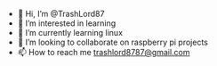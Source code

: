 - 👋 Hi, I’m @TrashLord87
- 👀 I’m interested in learning
- 🌱 I’m currently learning linux
- 💞️ I’m looking to collaborate on raspberry pi projects
- 📫 How to reach me trashlord8787@gmail.com

<!---
TrashLord87/TrashLord87 is a ✨ special ✨ repository because its `README.md` (this file) appears on your GitHub profile.
You can click the Preview link to take a look at your changes.
--->
